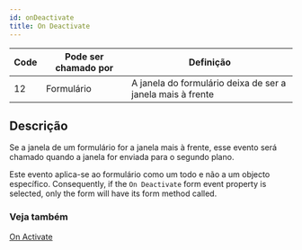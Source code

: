 ```yaml
---
id: onDeactivate
title: On Deactivate
---
```


| Code | Pode ser chamado por | Definição                                                  |
| ---- | -------------------- | ---------------------------------------------------------- |
| 12   | Formulário           | A janela do formulário deixa de ser a janela mais à frente |

## Descrição

Se a janela de um formulário for a janela mais à frente, esse evento será chamado quando a janela for enviada para o segundo plano.

Este evento aplica-se ao formulário como um todo e não a um objecto específico. Consequently, if the `On Deactivate` form event property is selected, only the form will have its form method called.

### Veja também

[On Activate](onActivate.md)
